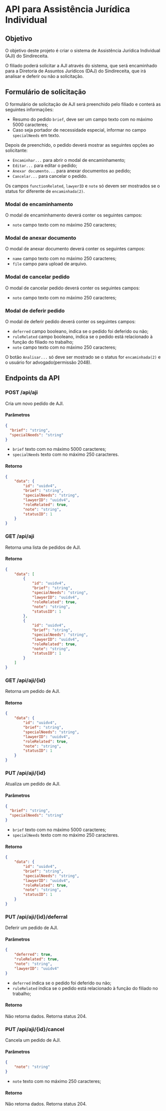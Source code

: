 # API para Assistência Jurídica Individual

## Objetivo

O objetivo deste projeto é criar o sistema de Assistência Jurídica Individual (AJI) do Sindireceita.

O filiado poderá solicitar a AJI através do sistema, que será encaminhado para a Diretoria de Assuntos Jurídicos (DAJ) do Sindireceita, que irá analisar e deferir ou não a solicitação.

## Formulário de solicitação

O formulário de solicitação de AJI será preenchido pelo filiado e conterá as seguintes informações:

- Resumo do pedido `brief`, deve ser um campo texto com no máximo 5000 caracteres;
- Caso seja portador de necessidade especial, informar no campo `specialNeeds` em texto.

Depois de preenchido, o pedido deverá mostrar as seguintes opções ao solicitante:

- `Encaminhar...` para abrir o modal de encaminhamento;
- `Editar...` para editar o pedido;
- `Anexar documento...` para anexar documentos ao pedido;
- `Cancelar...` para cancelar o pedido.

Os campos `functionRelated`, `lawyerID` e `note` só devem ser mostrados se o status for diferente de `encaminhada(2)`.

### Modal de encaminhamento

O modal de encaminhamento deverá conter os seguintes campos:

- `note` campo texto com no máximo 250 caracteres;

### Modal de anexar documento

O modal de anexar documento deverá conter os seguintes campos:

- `name` campo texto com no máximo 250 caracteres;
- `file` campo para upload de arquivo.

### Modal de cancelar pedido

O modal de cancelar pedido deverá conter os seguintes campos:

- `note` campo texto com no máximo 250 caracteres;

### Modal de deferir pedido

O modal de deferir pedido deverá conter os seguintes campos:

- `deferred` campo booleano, indica se o pedido foi deferido ou não;
- `ruleRelated` campo booleano, indica se o pedido está relacionado à função do filiado no trabalho;
- `note` campo texto com no máximo 250 caracteres;

O botão `Analisar...` só deve ser mostrado se o status for `encaminhada(2)` e o usuário for advogado(permissão 2048).

## Endpoints da API

### POST /api/aji

Cria um novo pedido de AJI.

#### Parâmetros

```json
{
  "brief": "string",
  "specialNeeds": "string"
}
```

- `brief` texto com no máximo 5000 caracteres;
- `specialNeeds` texto com no máximo 250 caracteres.


#### Retorno

```json
{
    "data": {
        "id": "uuidv4",
        "brief": "string",
        "specialNeeds": "string",
        "lawyerID": "uuidv4",
        "roleRelated": true,
        "note": "string",
        "statusID": 1
    }
}
```

### GET /api/aji

Retorna uma lista de pedidos de AJI.

#### Retorno

```json
{
    "data": [
        {
            "id": "uuidv4",
            "brief": "string",
            "specialNeeds": "string",
            "lawyerID": "uuidv4",
            "roleRelated": true,
            "note": "string",
            "statusID": 1
        },
        {
            "id": "uuidv4",
            "brief": "string",
            "specialNeeds": "string",
            "lawyerID": "uuidv4",
            "roleRelated": true,
            "note": "string",
            "statusID": 1
        }
    ]
}
```

### GET /api/aji/{id}

Retorna um pedido de AJI.

#### Retorno

```json
{
    "data": {
        "id": "uuidv4",
        "brief": "string",
        "specialNeeds": "string",
        "lawyerID": "uuidv4",
        "roleRelated": true,
        "note": "string",
        "statusID": 1
    }
}
```

### PUT /api/aji/{id}

Atualiza um pedido de AJI.

#### Parâmetros

```json
{
  "brief": "string",
  "specialNeeds": "string"
}
```

- `brief` texto com no máximo 5000 caracteres;
- `specialNeeds` texto com no máximo 250 caracteres.

#### Retorno

```json
{
    "data": {
        "id": "uuidv4",
        "brief": "string",
        "specialNeeds": "string",
        "lawyerID": "uuidv4",
        "roleRelated": true,
        "note": "string",
        "statusID": 1
    }
}
```

### PUT /api/aji/{id}/deferral

Deferir um pedido de AJI.

#### Parâmetros

```json
{
    "deferred": true,
    "ruleRelated": true,
    "note": "string",
    "lawyerID": "uuidv4"
}
```

- `deferred` indica se o pedido foi deferido ou não;
- `ruleRelated` indica se o pedido está relacionado à função do filiado no trabalho;

#### Retorno

Não retorna dados. Retorna status 204.

### PUT /api/aji/{id}/cancel

Cancela um pedido de AJI.

#### Parâmetros

```json
{
    "note": "string"
}
```

- `note` texto com no máximo 250 caracteres;

#### Retorno

Não retorna dados. Retorna status 204.

